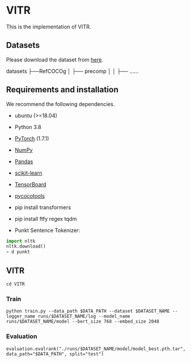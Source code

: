# VITR
This is the implementation of VITR.

## Datasets
Please download the dataset from [here](https://cocodataset.org/#download).

datasets
├──RefCOCOg
│  ├── precomp
│  │   ├── ......

## Requirements and installation
We recommend the following dependencies.
* ubuntu (>=18.04)

* Python 3.8

* [PyTorch](https://pytorch.org/) (1.7.1)

* [NumPy](https://numpy.org/)

* [Pandas](https://pandas.pydata.org/)

* [scikit-learn](https://scikit-learn.org/stable/)

* [TensorBoard](https://github.com/TeamHG-Memex/tensorboard_logger) 

* [pycocotools](https://github.com/cocodataset/cocoapi) 

* pip install transformers

* pip install ftfy regex tqdm

* Punkt Sentence Tokenizer:

``` python
import nltk
nltk.download()
> d punkt
``` 

## VITR
```
cd VITR
```
### Train

```
python train.py --data_path $DATA_PATH --dataset $DATASET_NAME --logger_name runs/$DATASET_NAME/log --model_name runs/$DATASET_NAME/model --bert_size 768 --embed_size 2048
```

### Evaluation

```
evaluation.evalrank("./runs/$DATASET_NAME/model/model_best.pth.tar", data_path="$DATA_PATH", split="test")
```
